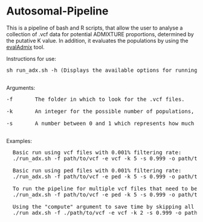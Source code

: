 # Autosomal-Pipeline

This is a pipeline of bash and R scripts, that allow the user to analyse a collection of .vcf data for potential ADMIXTURE proportions, determined by the putative K value. In addition, it evaluates the populations by using the [evalAdmix](https://github.com/GenisGE/evalAdmix) tool. 

Instructions for use:

<pre>
sh run_adx.sh -h (Displays the available options for running the pipeline) <br>
</pre>

Arguments:
<pre>
-f       The folder in which to look for the .vcf files. <br>
-k       An integer for the possible number of populations, minimum 2. <br>
-s       A number between 0 and 1 which represents how much the SNV mutations are filtered. <br>
</pre>


Examples:
<pre>
  Basic run using vcf files with 0.001% filtering rate:
  ./run_adx.sh -f path/to/vcf -e vcf -k 5 -s 0.999 -o path/to/save/results/in 

  Basic run using ped files with 0.001% filtering rate:
  ./run_adx.sh -f path/to/vcf -e ped -k 5 -s 0.999 -o path/to/save/results/in

  To run the pipeline for multiple vcf files that need to be merge use the "-m" argument:
  ./run_adx.sh -f path/to/vcf -e ped -k 5 -s 0.999 -o path/to/save/results/in -m
  
  Using the "compute" argument to save time by skipping all K values except the selected:
  ./run_adx.sh -f ./path/to/vcf -e vcf -k 2 -s 0.999 -o path/to/save/results/in -mc
</pre>


